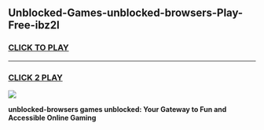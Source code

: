 
## Unblocked-Games-unblocked-browsers-Play-Free-ibz2l
<h3>
<a href="https://premium76.site?title=unblocked-browsers&ref=18A1">CLICK TO PLAY</a></h3>
<hr>

<h3>
<a href="https://premium76.site?title=unblocked-browsers&ref=18A1">CLICK 2 PLAY</a>
  
</h3>

<a href="https://premium76.site?title=unblocked-browsers&ref=18A1"><img src="https://clearcache.store/games.png"></a>


**unblocked-browsers games unblocked: Your Gateway to Fun and Accessible Online Gaming**
